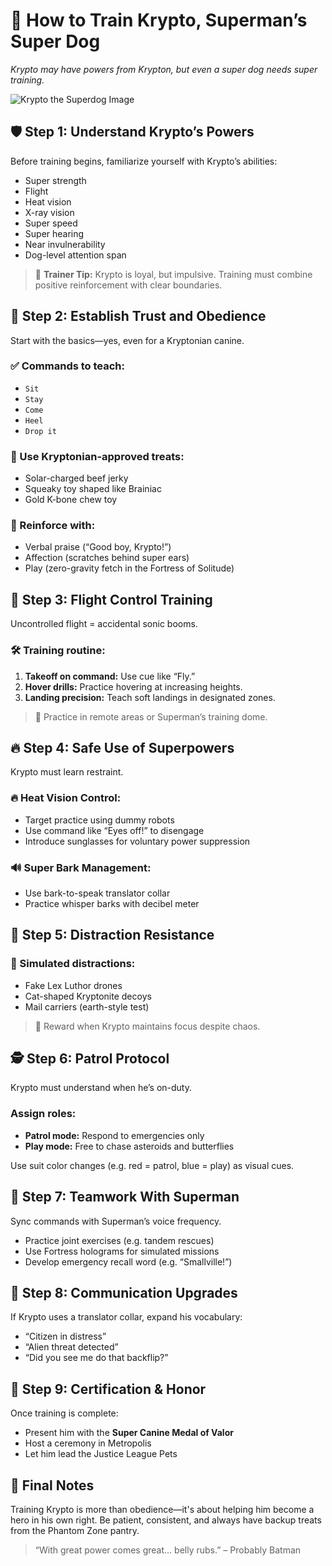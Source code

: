 # 🦴 How to Train Krypto, Superman’s Super Dog

_Krypto may have powers from Krypton, but even a super dog needs super training._

![Krypto the Superdog Image](assets/krypto_the_superdog_.png)

## 🛡️ Step 1: Understand Krypto’s Powers

Before training begins, familiarize yourself with Krypto’s abilities:

- Super strength
- Flight
- Heat vision
- X-ray vision
- Super speed
- Super hearing
- Near invulnerability
- Dog-level attention span

> 📝 **Trainer Tip:** Krypto is loyal, but impulsive. Training must combine positive reinforcement with clear boundaries.

## 🎯 Step 2: Establish Trust and Obedience

Start with the basics—yes, even for a Kryptonian canine.

### ✅ Commands to teach:
- `Sit`
- `Stay`
- `Come`
- `Heel`
- `Drop it`

### 🦴 Use Kryptonian-approved treats:
- Solar-charged beef jerky
- Squeaky toy shaped like Brainiac
- Gold K-bone chew toy

### 📢 Reinforce with:
- Verbal praise (“Good boy, Krypto!”)
- Affection (scratches behind super ears)
- Play (zero-gravity fetch in the Fortress of Solitude)

## 🚀 Step 3: Flight Control Training

Uncontrolled flight = accidental sonic booms.

### 🛠️ Training routine:
1. **Takeoff on command:** Use cue like “Fly.”
2. **Hover drills:** Practice hovering at increasing heights.
3. **Landing precision:** Teach soft landings in designated zones.

> 🔄 Practice in remote areas or Superman’s training dome.

## 🔥 Step 4: Safe Use of Superpowers

Krypto must learn restraint.

### 🔥 Heat Vision Control:
- Target practice using dummy robots
- Use command like “Eyes off!” to disengage
- Introduce sunglasses for voluntary power suppression

### 🔊 Super Bark Management:
- Use bark-to-speak translator collar
- Practice whisper barks with decibel meter

## 🧠 Step 5: Distraction Resistance

### 🧪 Simulated distractions:
- Fake Lex Luthor drones
- Cat-shaped Kryptonite decoys
- Mail carriers (earth-style test)

> 🎯 Reward when Krypto maintains focus despite chaos.

## 🕵️ Step 6: Patrol Protocol

Krypto must understand when he’s on-duty.

### Assign roles:
- **Patrol mode:** Respond to emergencies only
- **Play mode:** Free to chase asteroids and butterflies

Use suit color changes (e.g. red = patrol, blue = play) as visual cues.

## 💼 Step 7: Teamwork With Superman

Sync commands with Superman’s voice frequency.

- Practice joint exercises (e.g. tandem rescues)
- Use Fortress holograms for simulated missions
- Develop emergency recall word (e.g. “Smallville!”)

## 💬 Step 8: Communication Upgrades

If Krypto uses a translator collar, expand his vocabulary:
- “Citizen in distress”
- “Alien threat detected”
- “Did you see me do that backflip?”

## 🏅 Step 9: Certification & Honor

Once training is complete:
- Present him with the **Super Canine Medal of Valor**
- Host a ceremony in Metropolis
- Let him lead the Justice League Pets

## 🐾 Final Notes

Training Krypto is more than obedience—it's about helping him become a hero in his own right. Be patient, consistent, and always have backup treats from the Phantom Zone pantry.

> “With great power comes great… belly rubs.” – Probably Batman
